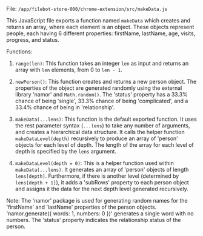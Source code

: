 File: `/app/filebot-store-000/chrome-extension/src/makeData.js`

This JavaScript file exports a function named `makeData` which creates and returns an array, where each element is an object. These objects represent people, each having 6 different properties: firstName, lastName, age, visits, progress, and status.

Functions:

1. `range(len)`: This function takes an integer `len` as input and returns an array with `len` elements, from 0 to `len - 1`.

2. `newPerson()`: This function creates and returns a new person object. The properties of the object are generated randomly using the external library 'namor' and `Math.random()`. The 'status' property has a 33.3% chance of being 'single', 33.3% chance of being 'complicated', and a 33.4% chance of being in 'relationship'.

3. `makeData(...lens)`: This function is the default exported function. It uses the rest parameter syntax (`...lens`) to take any number of arguments, and creates a hierarchical data structure. It calls the helper function `makeDataLevel(depth)` recursively to produce an array of 'person' objects for each level of depth. The length of the array for each level of depth is specified by the `lens` argument.

4. `makeDataLevel(depth = 0)`: This is a helper function used within `makeData(...lens)`. It generates an array of 'person' objects of length `lens[depth]`. Furthermore, if there is another level (determined by `lens[depth + 1]`), it adds a 'subRows' property to each person object and assigns it the data for the next depth level generated recursively.

Note: The 'namor' package is used for generating random names for the 'firstName' and 'lastName' properties of the person objects. 'namor.generate({ words: 1, numbers: 0 })' generates a single word with no numbers. The 'status' property indicates the relationship status of the person.